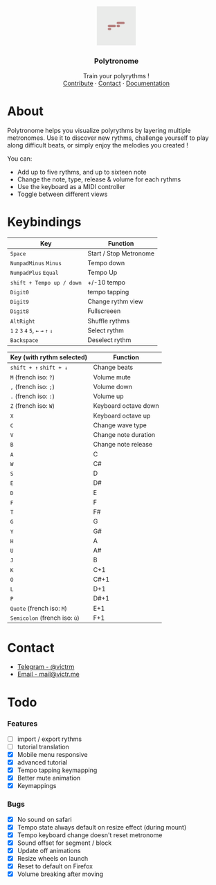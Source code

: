 <div align="center">
  <a href="https://polytronome.com">
    <img src="public/apple-touch-icon.png" alt="Logo" width="90" height="90">
  </a>
  
  <h3 align="center">Polytronome</h3>
  <p align="center">Train your polyrythms !<br />
     <a href="https://github.com/victrme/polytronome/issues">Contribute</a> · 
     <a href="https://github.com/victrme/polytronome#contact">Contact</a> · 
     <a href="https://github.com/victrme/polytronome#keybindings">Documentation</a>
     
  </p>
</div>

# About

Polytronome helps you visualize polyrythms by layering multiple metronomes. Use it to discover new rythms, challenge yourself to play along difficult beats, or simply enjoy the melodies you created !

You can:

-   Add up to five rythms, and up to sixteen note
-   Change the note, type, release & volume for each rythms
-   Use the keyboard as a MIDI controller
-   Toggle between different views

# Keybindings

| Key                                  | Function               |
| ------------------------------------ | ---------------------- |
| `Space`                              | Start / Stop Metronome |
| `NumpadMinus` `Minus`                | Tempo down             |
| `NumpadPlus` `Equal`                 | Tempo Up               |
| `shift + Tempo up / down`            | +/-10 tempo            |
| `Digit0`                             | tempo tapping          |
| `Digit9`                             | Change rythm view      |
| `Digit8`                             | Fullscreeen            |
| `AltRight`                           | Shuffle rythms         |
| `1` `2` `3` `4` `5`, `←` `→` `↑` `↓` | Select rythm           |
| `Backspace`                          | Deselect rythm         |

| Key (with rythm selected)     | Function             |
| ----------------------------- | -------------------- |
| `shift + ↑` `shift + ↓`       | Change beats         |
| `M` (french iso: `?`)         | Volume mute          |
| `,` (french iso: `;`)         | Volume down          |
| `.` (french iso: `:`)         | Volume up            |
| `Z` (french iso: `W`)         | Keyboard octave down |
| `X`                           | Keyboard octave up   |
| `C`                           | Change wave type     |
| `V`                           | Change note duration |
| `B`                           | Change note release  |
| `A`                           | C                    |
| `W`                           | C#                   |
| `S`                           | D                    |
| `E`                           | D#                   |
| `D`                           | E                    |
| `F`                           | F                    |
| `T`                           | F#                   |
| `G`                           | G                    |
| `Y`                           | G#                   |
| `H`                           | A                    |
| `U`                           | A#                   |
| `J`                           | B                    |
| `K`                           | C+1                  |
| `O`                           | C#+1                 |
| `L`                           | D+1                  |
| `P`                           | D#+1                 |
| `Quote` (french iso: `M`)     | E+1                  |
| `Semicolon` (french iso: `ù`) | F+1                  |

# Contact

-   [Telegram - @victrm](https://t.me/victrm)
-   [Email - mail@victr.me](mailto:mail@victr.me)

# Todo

### Features

-   [ ] import / export rythms
-   [ ] tutorial translation
-   [x] Mobile menu responsive
-   [x] advanced tutorial
-   [x] Tempo tapping keymapping
-   [x] Better mute animation
-   [x] Keymappings

### Bugs

-   [x] No sound on safari
-   [x] Tempo state always default on resize effect (during mount)
-   [x] Tempo keyboard change doesn't reset metronome
-   [x] Sound offset for segment / block
-   [x] Update off animations
-   [x] Resize wheels on launch
-   [x] Reset to default on Firefox
-   [x] Volume breaking after moving

